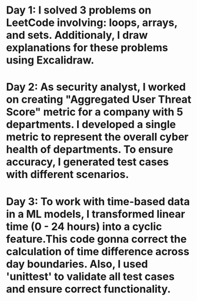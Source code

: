 # Day 1: I solved 3 problems on LeetCode involving: loops, arrays, and sets. Additionaly, I draw explanations for these problems using Excalidraw.
# Day 2: As security analyst, I worked on creating "Aggregated User Threat Score" metric for a company with 5 departments. I developed a single metric to represent the overall cyber health of departments. To ensure accuracy, I generated test cases with different scenarios. 
# Day 3: To work with time-based data in a ML models, I transformed linear time (0 - 24 hours) into a cyclic feature.This code gonna correct the calculation of time difference across day boundaries. Also, I used 'unittest' to validate all test cases and ensure correct functionality.

